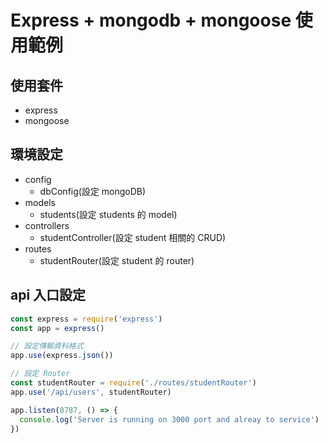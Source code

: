 # Express + mongodb + mongoose 使用範例

## 使用套件
- express
- mongoose

## 環境設定
- config
  - dbConfig(設定 mongoDB)
- models
  - students(設定 students 的 model)
- controllers
  - studentController(設定 student 相關的 CRUD)
- routes
  - studentRouter(設定 student 的 router)

## api 入口設定
```javascript
const express = require('express')
const app = express()

// 設定傳輸資料格式
app.use(express.json())

// 設定 Router
const studentRouter = require('./routes/studentRouter')
app.use('/api/users', studentRouter)

app.listen(8787, () => {
  console.log('Server is running on 3000 port and alreay to service')
})
```